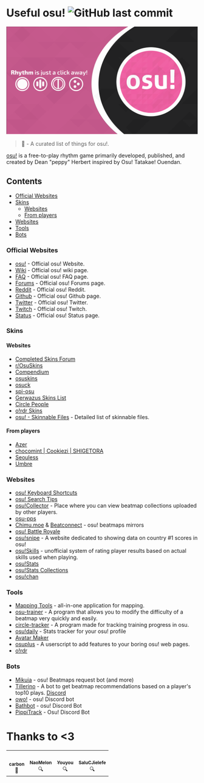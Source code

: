 # Useful osu! ![GitHub last commit](https://img.shields.io/github/last-commit/CarbonUwU/Useful-osu?color=ff69b4&label=last%20updated)

<img src="header.png" width="1920" />

> 📑 - A curated list of things for osu!.

[osu!](https://osu.ppy.sh/) is a free-to-play rhythm game primarily developed, published, and created by Dean "peppy" Herbert inspired by Osu! Tatakae! Ouendan.

## Contents

- [Official Websites](#official-websites)
- [Skins](#skins)
  - [Websites](#websites)
  - [From players](#from-players)
- [Websites](#websites)
- [Tools](#tools)
- [Bots](#bots)

### Official Websites

- [osu!](https://osu.ppy.sh/) - Official osu! Website.
- [Wiki](https://osu.ppy.sh/wiki/en/Main_Page) - Official osu! wiki page.
- [FAQ](https://osu.ppy.sh/wiki/en/FAQ) - Official osu! FAQ page.
- [Forums](https://osu.ppy.sh/community/forums) - Official osu! Forums page.
- [Reddit](https://www.reddit.com/r/osugame/) - Official osu! Reddit.
- [Github](https://github.com/ppy/osu) - Official osu! Github page.
- [Twitter](https://twitter.com/osugame) - Official osu! Twitter.
- [Twitch](https://www.twitch.tv/osulive) - Official osu! Twitch.
- [Status](https://status.ppy.sh/) - Official osu! Status page.

### Skins

#### Websites

- [Completed Skins Forum](https://osu.ppy.sh/community/forums/109)
- [r/OsuSkins](https://www.reddit.com/r/OsuSkins/)
- [Compendium](https://compendium.skinship.xyz/)
- [osuskins](https://osuskins.net/)
- [osuck](https://skins.osuck.net/)
- [spi-osu](https://spi-osu.com/Skins)
- [Gerwazus Skins List](https://github.com/Gerwazus/All-Skins)
- [Circle People](https://circle-people.com/skins/)
- [o!rdr Skins](https://ordr.issou.best/skins)
- [osu! - Skinnable Files](https://docs.google.com/spreadsheets/d/1bhnV-CQRMy3Z0npQd9XSoTdkYxz0ew5e648S00qkJZ8/edit#gid=2074725196) - Detailed list of skinnable files.

#### From players

- [Azer](https://drive.google.com/drive/folders/1hAMktXgn2yCpPNiUHP-oMS66rGpfCAlo)
- [chocomint | Cookiezi | SHIGETORA](https://gist.github.com/Fobxx/107e2bad2bf7312cd49431c696aac912)
- [Seouless](https://pastebin.com/raw/dxDGWhkj)
- [Umbre](https://pastebin.com/6VBm80uj)

### Websites

- [osu! Keyboard Shortcuts](https://osu.ppy.sh/wiki/en/Client/Keyboard_shortcuts)
- [osu! Search Tips](https://osu.ppy.sh/wiki/en/Client/Interface#search)
- [osu!Collector](https://osucollector.com/) - Place where you can view beatmap collections uploaded by other players.
- [osu-pps](https://osu-pps.com/)
- [Chimu.moe](https://chimu.moe/beatmaps) & [Beatconnect](https://beatconnect.io/) - osu! beatmaps mirrors
- [osu! Battle Royale](https://play.osustuff.org/)
- [osu!snipe](https://snipe.huismetbenen.nl/) -  A website dedicated to showing data on country #1 scores in osu!
- [osu!Skills](https://osuskills.com/) - unofficial system of rating player results based on actual skills used when playing.
- [osu!Stats](https://osustats.ppy.sh/)
- [osu!Stats Collections](https://osustats.ppy.sh/collections/expressions/)
- [osu!chan](https://osuchan.syrin.me/)



### Tools

- [Mapping Tools](https://mappingtools.github.io/) - all-in-one application for mapping.
- [osu-trainer](https://github.com/FunOrange/osu-trainer) - A program that allows you to modify the difficulty of a beatmap very quickly and easily.
- [circle-tracker](https://github.com/FunOrange/circle-tracker) - A program made for tracking training progress in osu.
- [osu!daily](https://osudaily.net/index.php) - Stats tracker for your osu! profile
- [Avatar Maker](https://www.osustuff.org/avatar-maker)
- [osuplus](https://osu.ppy.sh/community/forums/topics/408541?n=1) - A userscript to add features to your boring osu! web pages.
- [o!rdr](https://ordr.issou.best/)

### Bots

- [Mikuia](https://mikuia.tv/guides/osu) - osu! Beatmaps request bot (and more)
- [Tillerino](https://github.com/Tillerino/Tillerinobot/wiki) - A bot to get beatmap recommendations based on a player's top10 plays. [Discord](https://discordapp.com/invite/0ww19XGd9XsiJ4LI)
- [owo!](http://owo-bot.xyz/) - osu! Discord bot
- [Bathbot](https://github.com/MaxOhn/Bathbot) - osu! Discord Bot
- [PippiTrack](https://pippitrack.com/) - Osu! Discord Bot

# Thanks to <3

<!-- ALL-CONTRIBUTORS-LIST:START - -->
<!-- prettier-ignore-start -->
<!-- markdownlint-disable -->
<table>
  <tr>
    <td align="center"><a href="https://twitter.com/c9rbon"><img src="https://avatars.githubusercontent.com/u/65967261?v=4" width="100px;" alt=""/><br /><sub><b>carbon</b></sub></a><br /><a title="Research">🐲</a></td>
    <td align="center"><a href="https://twitter.com/NaoMeIon"><img src="https://pbs.twimg.com/profile_images/1492305884311130118/BCBXo3Bw_400x400.jpg" width="100px;" alt=""/><br /><sub><b>NaoMelon</b></sub></a><br /><a title="Research">🔍</a></td>
    <td align="center"><a href="https://twitter.com/_Youyoux_"><img src="https://pbs.twimg.com/profile_images/1447669532974362624/WCQkBFI4_400x400.jpg" width="100px;" alt=""/><br /><sub><b>Youyou</b></sub></a><br /><a title="Research">🔍</a></td>
    <td align="center"><a href="https://twitter.com/SaluCJielefe"><img src="https://pbs.twimg.com/profile_images/1475983384077864961/M2gEZzN8_400x400.jpg" width="100px;" alt=""/><br /><sub><b>SaluCJielefe</b></sub></a><br /><a title="Research">🔍</a></td>
  </tr>
</table>

<!-- markdownlint-restore -->
<!-- prettier-ignore-end -->

<!-- ALL-CONTRIBUTORS-LIST:END -->
